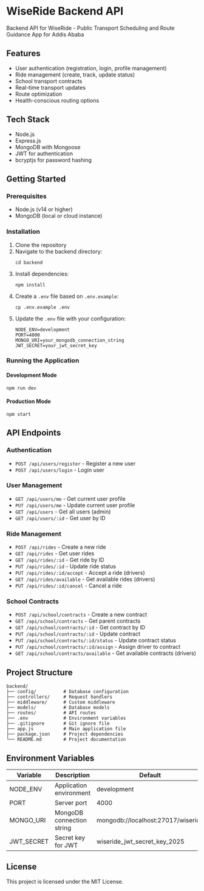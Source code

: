 # WiseRide Backend API

Backend API for WiseRide - Public Transport Scheduling and Route Guidance App for Addis Ababa

## Features

- User authentication (registration, login, profile management)
- Ride management (create, track, update status)
- School transport contracts
- Real-time transport updates
- Route optimization
- Health-conscious routing options

## Tech Stack

- Node.js
- Express.js
- MongoDB with Mongoose
- JWT for authentication
- bcryptjs for password hashing

## Getting Started

### Prerequisites

- Node.js (v14 or higher)
- MongoDB (local or cloud instance)

### Installation

1. Clone the repository
2. Navigate to the backend directory:
   ```
   cd backend
   ```
3. Install dependencies:
   ```
   npm install
   ```
4. Create a `.env` file based on `.env.example`:
   ```
   cp .env.example .env
   ```
5. Update the `.env` file with your configuration:
   ```
   NODE_ENV=development
   PORT=4000
   MONGO_URI=your_mongodb_connection_string
   JWT_SECRET=your_jwt_secret_key
   ```

### Running the Application

#### Development Mode
```
npm run dev
```

#### Production Mode
```
npm start
```

## API Endpoints

### Authentication
- `POST /api/users/register` - Register a new user
- `POST /api/users/login` - Login user

### User Management
- `GET /api/users/me` - Get current user profile
- `PUT /api/users/me` - Update current user profile
- `GET /api/users` - Get all users (admin)
- `GET /api/users/:id` - Get user by ID

### Ride Management
- `POST /api/rides` - Create a new ride
- `GET /api/rides` - Get user rides
- `GET /api/rides/:id` - Get ride by ID
- `PUT /api/rides/:id` - Update ride status
- `PUT /api/rides/:id/accept` - Accept a ride (drivers)
- `GET /api/rides/available` - Get available rides (drivers)
- `PUT /api/rides/:id/cancel` - Cancel a ride

### School Contracts
- `POST /api/school/contracts` - Create a new contract
- `GET /api/school/contracts` - Get parent contracts
- `GET /api/school/contracts/:id` - Get contract by ID
- `PUT /api/school/contracts/:id` - Update contract
- `PUT /api/school/contracts/:id/status` - Update contract status
- `PUT /api/school/contracts/:id/assign` - Assign driver to contract
- `GET /api/school/contracts/available` - Get available contracts (drivers)

## Project Structure

```
backend/
├── config/          # Database configuration
├── controllers/     # Request handlers
├── middleware/      # Custom middleware
├── models/          # Database models
├── routes/          # API routes
├── .env             # Environment variables
├── .gitignore       # Git ignore file
├── app.js           # Main application file
├── package.json     # Project dependencies
└── README.md        # Project documentation
```

## Environment Variables

| Variable | Description | Default |
|----------|-------------|---------|
| NODE_ENV | Application environment | development |
| PORT | Server port | 4000 |
| MONGO_URI | MongoDB connection string | mongodb://localhost:27017/wiseride |
| JWT_SECRET | Secret key for JWT | wiseride_jwt_secret_key_2025 |

## License

This project is licensed under the MIT License.
